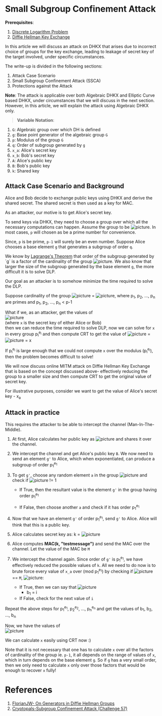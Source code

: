 # Small Subgroup Confinement Attack

**Prerequisites**:
1. [Discrete Logarithm Problem](../../Discrete-Logarithm-Problem/README.md)
2. [Diffie Hellman Key Exchange](../README.md)

In this article we will discuss an attack on DHKX that arises due to incorrect choice of groups for the key exchange, leading to leakage of secret key of the target involved, under specific circumstances.

The write-up is divided in the following sections:
1. Attack Case Scenario
2. Small Subgroup Confinement Attack (SSCA)
3. Protections against the Attack

**Note**: The attack is applicable over both Algebraic DHKX and Elliptic Curve based DHKX, under circumstances that we will discuss in the next section. However, in this article, we will explain the attack using Algebraic DHKX only.

>**Variable Notation**:
1. `G`: Algebraic group over which DH is defined
2. `g`: Base point generator of the algebraic group `G`
3. `p`: Modulus of the group `G`
4. `q`: Order of subgroup generated by `g`
5. `x_a`: Alice's secret key
6. `x_b`: Bob's secret key
7. `A`: Alice's public key
8. `B`: Bob's public key
9. `k`: Shared key


## Attack Case Scenario and Background
Alice and Bob decide to exchange public keys using DHKX and derive the shared secret. The shared secret is then used as a key for MAC.

As an attacker, our motive is to get Alice's secret key.

To send keys via DHKX, they need to choose a group over which all the necessary computations can happen. Assume the group to be ![picture](Pictures/6.gif). In most cases, `p` will chosen as be a prime  number for convenience.

Since, `p` is be prime, `p-1` will surely be an even number. Suppose Alice chooses a base element `g` that generates a subgroup of order `q`.

We know by [Lagrange's Theorem](https://en.wikipedia.org/wiki/Lagrange%27s_theorem_(group_theory)) that order of the subgroup generated by `g` is a factor of the cardinality of the group ![picture](Pictures/6.gif). We also know that larger the size of the subgroup generated by the base element `g`, the more difficult it is to solve DLP.

Our goal as an attacker is to somehow minimize the time required to solve the DLP.

Suppose cardinality of the group ![picture](Pictures/6.gif) = ![picture](Pictures/7.gif), where p<sub>1</sub>, p<sub>2</sub>, ..., p<sub>n</sub> are primes and p<sub>1</sub>, p<sub>2</sub>, ..., p<sub>n</sub> < p-1

What if we, as an attacker, get the values of  
![picture](Pictures/8.gif)  
(where `x` is the secret key of either Alice or Bob)  
then we can reduce the time required to solve DLP, now we can solve for `x` in every group p<sub>i</sub><sup>e<sub>i</sub></sup> and then compute CRT to get the value of ![picture](Pictures/9.gif) = ![picture](Pictures/10.gif) = x

If p<sub>i</sub><sup>e<sub>i</sub></sup> is large enough that we could not compute `x` over the modulus (p<sub>i</sub><sup>e<sub>i</sub></sup>), then the problem becomes difficult to solve!

We will now discuss online MITM attack on Diffie Hellman Key Exchange that is based on the concept discussed above- effectively reducing the group to a smaller size and then compute CRT to get the original value of secret key.

For illustrative purposes, consider we want to get the value of Alice's secret key - x<sub>a</sub>

## Attack in practice
This requires the attacker to be able to intercept the channel (Man-In-The-Middle).

1. At first, Alice calculates her public key as ![picture](Pictures/1.gif) and shares it over the channel.

2. We intercept the channel and get Alice's public key `B`. We now need to send an element `g'` to Alice, which when exponentiated, can produce a subgroup of order p<sub>1</sub><sup>e<sub>1</sub></sup>

3. To get `g'`, choose any random element `a` in the group ![picture](Pictures/6.gif) and check if ![picture](Pictures/11.gif) != 1

   + If True, then the resultant value is the element `g'` in the group having order p<sub>1</sub><sup>e<sub>1</sub></sup>

   + If False, then choose another `a` and check if it has order p<sub>1</sub><sup>e<sub>1</sub></sup>
4. Now that we have an element `g'` of order p<sub>1</sub><sup>e<sub>1</sub></sup>, send `g'` to Alice. Alice will think that this is a public key.

5. Alice calculates secret key as: k = ![picture](Pictures/12.gif)
6. Alice computes **MAC(k, "testmessage")** and send the MAC over the channel. Let the value of the MAC be `M`

7. We intercept the channel again. Since order of `g'` is p<sub>1</sub><sup>e<sub>1</sub></sup>, we have effectively reduced the possible values of `k`. All we need to do now is to brute force every value of `x_a` over (mod p<sub>1</sub><sup>e<sub>1</sub></sup>) by checking if ![picture](Pictures/13.gif) == `M`, ![picture](Pictures/14.gif):
   + If True, then we can say that ![picture](Pictures/15.gif)
     + b<sub>1</sub> = i
   + If False, check for the next value of `i`

Repeat the above steps for p<sub>1</sub><sup>e<sub>1</sub></sup>, p<sub>2</sub><sup>e<sub>2</sub></sup>, ..., p<sub>n</sub><sup>e<sub>n</sub></sup> and get the values of b<sub>1</sub>, b<sub>2</sub>, ..., b<sub>n</sub>

Now, we have the values of  
![picture](Pictures/8.gif)

We can calculate `x` easily using CRT now :)

Note that it is not necessary that one has to calculate `x` over all the factors of cardinality of the group ie. `p-1`, it all depends on the range of values of `x`, which in turn depends on the base element `g`. So if `g` has a very small order, then we only need to calculate `x` only over those factors that would be enough to recover `x` fully!



# References
1. [FlorianJW- On Generators in Diffie Hellman Groups](https://florianjw.de/en/insecure_generators.html)
2. [Cryptopals-Subgroup Confinement Attack (Challenge 57)](https://toadstyle.org/cryptopals/57.txt)
